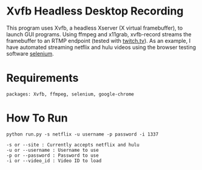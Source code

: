 Xvfb Headless Desktop Recording
===

This program uses Xvfb, a headless Xserver (X virtual framebuffer), to launch GUI programs. Using ffmpeg and x11grab, xvfb-record streams the framebuffer to an RTMP endpoint (tested with [twitch.tv](twitch.tv)). As an example, I have automated streaming netflix and hulu videos using the browser testing software [selenium](http://www.seleniumhq.org/).

Requirements
===

```
packages: Xvfb, ffmpeg, selenium, google-chrome
```

How To Run
===

```
python run.py -s netflix -u username -p password -i 1337

-s or --site : Currently accepts netflix and hulu
-u or --username : Username to use
-p or --password : Password to use
-i or --video_id : Video ID to load
```

